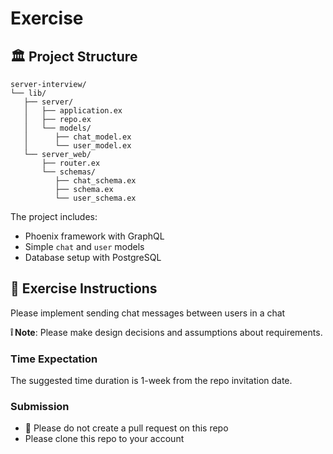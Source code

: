 # Exercise

## 🏛️ Project Structure

```
server-interview/
└── lib/
   ├── server/
   │   ├── application.ex
   │   ├── repo.ex
   │   └── models/
   │      ├── chat_model.ex
   │      └── user_model.ex
   └── server_web/
       ├── router.ex
       └── schemas/
          ├── chat_schema.ex
          ├── schema.ex
          └── user_schema.ex
```

The project includes:

- Phoenix framework with GraphQL
- Simple `chat` and `user` models
- Database setup with PostgreSQL

## 📝 Exercise Instructions

Please implement sending chat messages between users in a chat

**❕ Note**: Please make design decisions and assumptions about requirements.

### Time Expectation

The suggested time duration is 1-week from the repo invitation date.

### Submission

- 🚫 Please do not create a pull request on this repo
- Please clone this repo to your account
